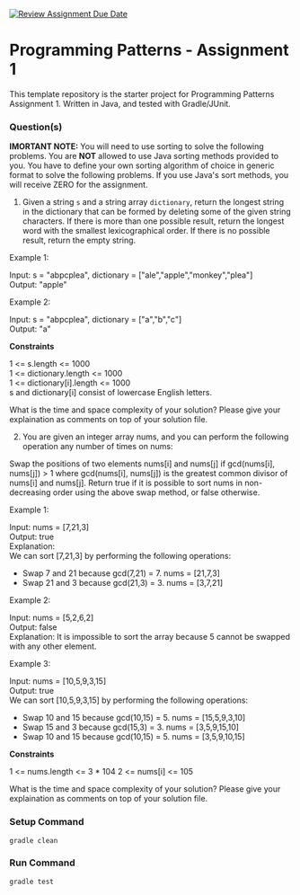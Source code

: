 [![Review Assignment Due Date](https://classroom.github.com/assets/deadline-readme-button-24ddc0f5d75046c5622901739e7c5dd533143b0c8e959d652212380cedb1ea36.svg)](https://classroom.github.com/a/IwuD9dKQ)
# Programming Patterns - Assignment 1

This template repository is the starter project for Programming Patterns Assignment 1. Written in Java, and tested with Gradle/JUnit.

### Question(s)

**IMORTANT NOTE:** You will need to use sorting to solve the following problems. You are **NOT** allowed to use Java sorting methods provided to you. You have to define your own sorting algorithm of choice in generic format to solve the following problems. If you use Java's sort methods, you will receive ZERO for the assignment.

1. Given a string `s` and a string array `dictionary`, return the longest string in the dictionary that can be formed by deleting some of the given string characters. If there is more than one possible result, return the longest word with the smallest lexicographical order. If there is no possible result, return the empty string.

Example 1:

Input: s = "abpcplea", dictionary = ["ale","apple","monkey","plea"]  
Output: "apple"

Example 2:

Input: s = "abpcplea", dictionary = ["a","b","c"]  
Output: "a"

**Constraints**

1 <= s.length <= 1000  
1 <= dictionary.length <= 1000  
1 <= dictionary[i].length <= 1000  
s and dictionary[i] consist of lowercase English letters.

What is the time and space complexity of your solution? Please give your explaination as comments on top of your solution file.

2. You are given an integer array nums, and you can perform the following operation any number of times on nums:

Swap the positions of two elements nums[i] and nums[j] if gcd(nums[i], nums[j]) > 1 where gcd(nums[i], nums[j]) is the greatest common divisor of nums[i] and nums[j].
Return true if it is possible to sort nums in non-decreasing order using the above swap method, or false otherwise.

Example 1:

Input: nums = [7,21,3]  
Output: true  
Explanation:  
We can sort [7,21,3] by performing the following operations:

- Swap 7 and 21 because gcd(7,21) = 7. nums = [21,7,3]
- Swap 21 and 3 because gcd(21,3) = 3. nums = [3,7,21]

Example 2:

Input: nums = [5,2,6,2]  
Output: false  
Explanation: It is impossible to sort the array because 5 cannot be swapped with any other element.

Example 3:

Input: nums = [10,5,9,3,15]  
Output: true  
We can sort [10,5,9,3,15] by performing the following operations:

- Swap 10 and 15 because gcd(10,15) = 5. nums = [15,5,9,3,10]
- Swap 15 and 3 because gcd(15,3) = 3. nums = [3,5,9,15,10]
- Swap 10 and 15 because gcd(10,15) = 5. nums = [3,5,9,10,15]

**Constraints**

1 <= nums.length <= 3 \* 104
2 <= nums[i] <= 105

What is the time and space complexity of your solution? Please give your explaination as comments on top of your solution file.

### Setup Command

`gradle clean`

### Run Command

`gradle test`
